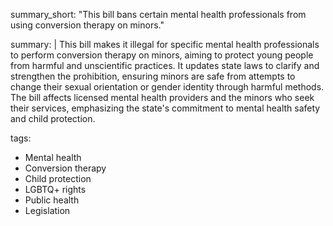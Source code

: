 summary_short: "This bill bans certain mental health professionals from using conversion therapy on minors."

summary: |
  This bill makes it illegal for specific mental health professionals to perform conversion therapy on minors, aiming to protect young people from harmful and unscientific practices. It updates state laws to clarify and strengthen the prohibition, ensuring minors are safe from attempts to change their sexual orientation or gender identity through harmful methods. The bill affects licensed mental health providers and the minors who seek their services, emphasizing the state's commitment to mental health safety and child protection.

tags:
  - Mental health
  - Conversion therapy
  - Child protection
  - LGBTQ+ rights
  - Public health
  - Legislation
